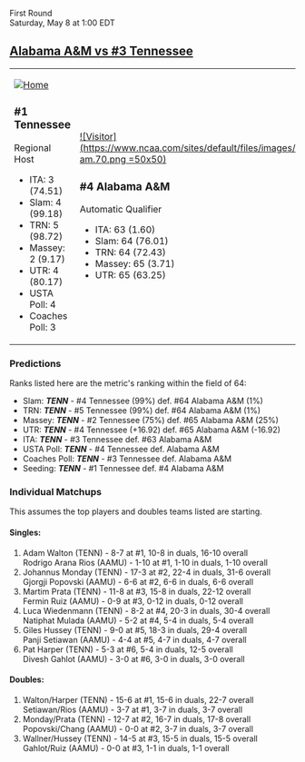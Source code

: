 First Round  
Saturday, May 8 at 1:00 EDT
## [Alabama A&M vs #3 Tennessee](https://www.ncaa.com/game/5833386) 

<table><tr><td>  

[![Home](https://www.ncaa.com/sites/default/files/images/logos/schools/t/tennessee.70.png)](../index.md)  

### #1 Tennessee  

Regional Host  
- ITA: 3 (74.51)  
- Slam: 4 (99.18)  
- TRN: 5 (98.72)  
- Massey: 2 (9.17)  
- UTR: 4 (80.17)  
- USTA Poll: 4  
- Coaches Poll: 3  

</td><td>  

[![Visitor](https://www.ncaa.com/sites/default/files/images/logos/schools/a/alabama-am.70.png =50x50)](../index.md)  

### #4 Alabama A&M  

Automatic Qualifier  
- ITA: 63 (1.60)  
- Slam: 64 (76.01)  
- TRN: 64 (72.43)  
- Massey: 65 (3.71)  
- UTR: 65 (63.25)  

</td></tr></table>  

### Predictions  

Ranks listed here are the metric's ranking within the field of 64:  
- Slam: ***TENN*** - #4 Tennessee (99%) def. #64 Alabama A&M (1%)  
- TRN: ***TENN*** - #5 Tennessee (99%) def. #64 Alabama A&M (1%)  
- Massey: ***TENN*** - #2 Tennessee (75%) def. #65 Alabama A&M (25%)  
- UTR: ***TENN*** - #4 Tennessee (+16.92) def. #65 Alabama A&M (-16.92)  
- ITA: ***TENN*** - #3 Tennessee def. #63 Alabama A&M  
- USTA Poll: ***TENN*** - #4 Tennessee def. Alabama A&M  
- Coaches Poll: ***TENN*** - #3 Tennessee def. Alabama A&M  
- Seeding: ***TENN*** - #1 Tennessee def. #4 Alabama A&M  

### Individual Matchups  

This assumes the top players and doubles teams listed are starting.  

#### Singles:  
1. Adam Walton (TENN) - 8-7 at #1, 10-8 in duals, 16-10 overall  
   Rodrigo Arana Rios (AAMU) - 1-10 at #1, 1-10 in duals, 1-10 overall
2. Johannus Monday (TENN) - 17-3 at #2, 22-4 in duals, 31-6 overall  
   Gjorgji Popovski (AAMU) - 6-6 at #2, 6-6 in duals, 6-6 overall
3. Martim Prata (TENN) - 11-8 at #3, 15-8 in duals, 22-12 overall  
   Fermin Ruiz (AAMU) - 0-9 at #3, 0-12 in duals, 0-12 overall
4. Luca Wiedenmann (TENN) - 8-2 at #4, 20-3 in duals, 30-4 overall  
   Natiphat Mulada (AAMU) - 5-2 at #4, 5-4 in duals, 5-4 overall
5. Giles Hussey (TENN) - 9-0 at #5, 18-3 in duals, 29-4 overall  
   Panji Setiawan (AAMU) - 4-4 at #5, 4-7 in duals, 4-7 overall
6. Pat Harper (TENN) - 5-3 at #6, 5-4 in duals, 12-5 overall  
   Divesh Gahlot (AAMU) - 3-0 at #6, 3-0 in duals, 3-0 overall

#### Doubles:  
1. Walton/Harper (TENN) - 15-6 at #1, 15-6 in duals, 22-7 overall  
   Setiawan/Rios (AAMU) - 3-7 at #1, 3-7 in duals, 3-7 overall
2. Monday/Prata (TENN) - 12-7 at #2, 16-7 in duals, 17-8 overall  
   Popovski/Chang (AAMU) - 0-0 at #2, 3-7 in duals, 3-7 overall
3. Wallner/Hussey (TENN) - 14-5 at #3, 15-5 in duals, 15-5 overall  
   Gahlot/Ruiz (AAMU) - 0-0 at #3, 1-1 in duals, 1-1 overall